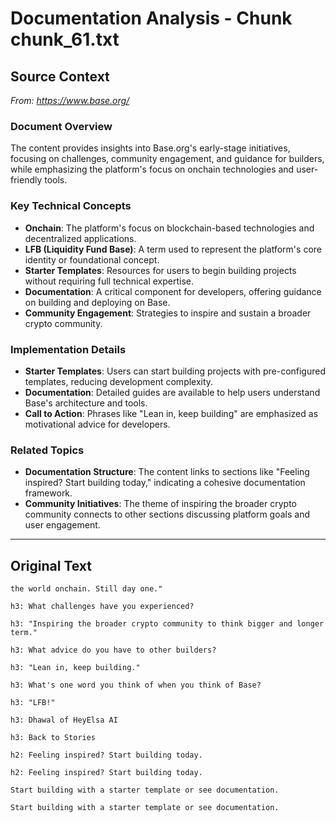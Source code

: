 # Documentation Analysis - Chunk chunk_61.txt

## Source Context
*From: https://www.base.org/*

### Document Overview  
The content provides insights into Base.org's early-stage initiatives, focusing on challenges, community engagement, and guidance for builders, while emphasizing the platform's focus on onchain technologies and user-friendly tools.  

### Key Technical Concepts  
- **Onchain**: The platform's focus on blockchain-based technologies and decentralized applications.  
- **LFB (Liquidity Fund Base)**: A term used to represent the platform's core identity or foundational concept.  
- **Starter Templates**: Resources for users to begin building projects without requiring full technical expertise.  
- **Documentation**: A critical component for developers, offering guidance on building and deploying on Base.  
- **Community Engagement**: Strategies to inspire and sustain a broader crypto community.  

### Implementation Details  
- **Starter Templates**: Users can start building projects with pre-configured templates, reducing development complexity.  
- **Documentation**: Detailed guides are available to help users understand Base's architecture and tools.  
- **Call to Action**: Phrases like "Lean in, keep building" are emphasized as motivational advice for developers.  

### Related Topics  
- **Documentation Structure**: The content links to sections like "Feeling inspired? Start building today," indicating a cohesive documentation framework.  
- **Community Initiatives**: The theme of inspiring the broader crypto community connects to other sections discussing platform goals and user engagement.

---

## Original Text
```
the world onchain. Still day one."

h3: What challenges have you experienced?

h3: "Inspiring the broader crypto community to think bigger and longer term."

h3: What advice do you have to other builders?

h3: "Lean in, keep building."

h3: What's one word you think of when you think of Base?

h3: "LFB!"

h3: Dhawal of HeyElsa AI

h3: Back to Stories

h2: Feeling inspired? Start building today.

h2: Feeling inspired? Start building today.

Start building with a starter template or see documentation.

Start building with a starter template or see documentation.
```